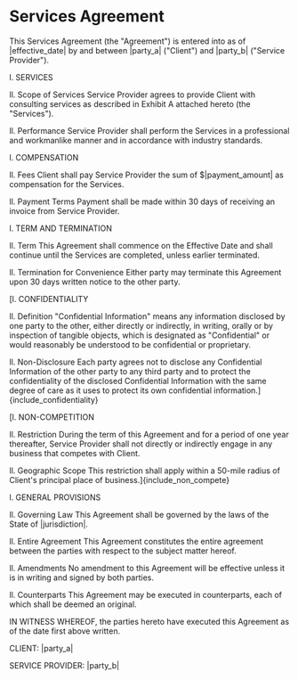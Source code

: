 # Services Agreement

This Services Agreement (the "Agreement") is entered into as of |effective_date| by and between |party_a| ("Client") and |party_b| ("Service Provider").

l. SERVICES

ll. Scope of Services
Service Provider agrees to provide Client with consulting services as described in Exhibit A attached hereto (the "Services").

ll. Performance
Service Provider shall perform the Services in a professional and workmanlike manner and in accordance with industry standards.

l. COMPENSATION

ll. Fees
Client shall pay Service Provider the sum of $|payment_amount| as compensation for the Services.

ll. Payment Terms
Payment shall be made within 30 days of receiving an invoice from Service Provider.

l. TERM AND TERMINATION

ll. Term
This Agreement shall commence on the Effective Date and shall continue until the Services are completed, unless earlier terminated.

ll. Termination for Convenience
Either party may terminate this Agreement upon 30 days written notice to the other party.

[l. CONFIDENTIALITY

ll. Definition
"Confidential Information" means any information disclosed by one party to the other, either directly or indirectly, in writing, orally or by inspection of tangible objects, which is designated as "Confidential" or would reasonably be understood to be confidential or proprietary.

ll. Non-Disclosure
Each party agrees not to disclose any Confidential Information of the other party to any third party and to protect the confidentiality of the disclosed Confidential Information with the same degree of care as it uses to protect its own confidential information.]{include_confidentiality}

[l. NON-COMPETITION

ll. Restriction
During the term of this Agreement and for a period of one year thereafter, Service Provider shall not directly or indirectly engage in any business that competes with Client.

ll. Geographic Scope
This restriction shall apply within a 50-mile radius of Client's principal place of business.]{include_non_compete}

l. GENERAL PROVISIONS

ll. Governing Law
This Agreement shall be governed by the laws of the State of |jurisdiction|.

ll. Entire Agreement
This Agreement constitutes the entire agreement between the parties with respect to the subject matter hereof.

ll. Amendments
No amendment to this Agreement will be effective unless it is in writing and signed by both parties.

ll. Counterparts
This Agreement may be executed in counterparts, each of which shall be deemed an original.

IN WITNESS WHEREOF, the parties hereto have executed this Agreement as of the date first above written.

CLIENT: |party_a|

SERVICE PROVIDER: |party_b|